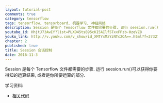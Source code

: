 ```yaml
---
layout: tutorial-post
comments: true
category: tensorflow
tags: tensorflow, tensorboard, 机器学习, 神经网络
description: Session 是每个 Tensorflow 文件都需要的步骤. 运行 seesion.run()可以获得你要得知的运算结果, 或者是你所要运算的部分.
youtube_id: HhjtJ73AwIY?list=PLXO45tsB95cKI5AIlf5TxxFPzb-0zeVZ8
youku_link: http://v.youku.com/v_show/id_XMTYxMzYzNTc2OA==.html?f=27327189&o=1
chapter: 2
published: true
title: Session 会话控制
date: 2016-11-3
---
```


Session 是每个 Tensorflow 文件都需要的步骤.
运行 seesion.run()可以获得你要得知的运算结果,
或者是你所要运算的部分.

学习资料:
  * [相关代码](https://github.com/MorvanZhou/tutorials/blob/master/tensorflowTUT/tensorflow6_session.py)